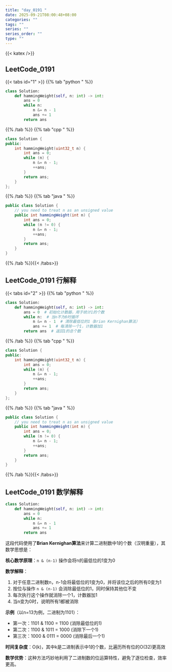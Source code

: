 ```yaml
---
title: "day_0191 "
date: 2025-09-21T08:00:48+08:00
categories: ""
tags: ""
series: ""
series_order: ""
type: ""
---
```


{{< katex />}}


## LeetCode_0191 

{{< tabs id="1" >}}
{{% tab "python " %}}

```python 
class Solution:
    def hammingWeight(self, n: int) -> int:
        ans = 0
        while n:
            n &= n - 1
            ans += 1
        return ans 
```

{{% /tab %}}
{{% tab "cpp " %}}

```cpp 
class Solution {
public:
    int hammingWeight(uint32_t n) {
        int ans = 0;
        while (n) {
            n &= n - 1;
            ++ans;
        }
        return ans;
    }
}; 
```

{{% /tab %}}
{{% tab "java " %}}

```java 
public class Solution {
    // you need to treat n as an unsigned value
    public int hammingWeight(int n) {
        int ans = 0;
        while (n != 0) {
            n &= n - 1;
            ++ans;
        }
        return ans;
    }
}  
```

{{% /tab %}}{{< /tabs>}}

## LeetCode_0191  行解释

{{< tabs id="2" >}}
{{% tab "python " %}}

```python
class Solution:
    def hammingWeight(self, n: int) -> int:
        ans = 0  # 初始化计数器，用于统计1的个数
        while n:  # 当n不为0时循环
            n &= n - 1  # 清除最低位的1（Brian Kernighan算法）
            ans += 1  # 每清除一个1，计数器加1
        return ans  # 返回1的总个数
```

{{% /tab %}}
{{% tab "cpp " %}}

```cpp 
class Solution {
public:
    int hammingWeight(uint32_t n) {
        int ans = 0;
        while (n) {
            n &= n - 1;
            ++ans;
        }
        return ans;
    }
}; 
```

{{% /tab %}}
{{% tab "java " %}}

```java 
public class Solution {
    // you need to treat n as an unsigned value
    public int hammingWeight(int n) {
        int ans = 0;
        while (n != 0) {
            n &= n - 1;
            ++ans;
        }
        return ans;
    }
}  
```

{{% /tab %}}{{< /tabs>}}

## LeetCode_0191  数学解释

```python 
class Solution:
    def hammingWeight(self, n: int) -> int:
        ans = 0
        while n:
            n &= n - 1
            ans += 1
        return ans 
```


这段代码使用了**Brian Kernighan算法**来计算二进制数中1的个数（汉明重量），其数学思想是：

**核心数学原理**：`n & (n-1)` 操作会将n的最低位的1变为0

**数学解释**：
1. 对于任意二进制数n，n-1会将最低位的1变为0，并将该位之后的所有0变为1
2. 按位与操作 `n & (n-1)` 会消除最低位的1，同时保持其他位不变
3. 每次执行这个操作就消除一个1，计数器加1
4. 当n变为0时，说明所有1都被消除

**示例**（以n=13为例，二进制为1101）：
- 第一次：1101 & 1100 = 1100 (消除最低位的1)
- 第二次：1100 & 1011 = 1000 (消除下一个1)  
- 第三次：1000 & 0111 = 0000 (消除最后一个1)

**时间复杂度**：O(k)，其中k是二进制表示中1的个数，比遍历所有位的O(32)更高效

**数学优势**：这种方法巧妙地利用了二进制数的位运算特性，避免了逐位检查，效率更高。
